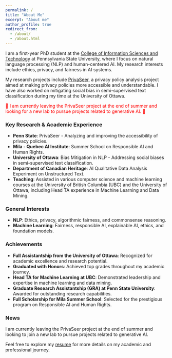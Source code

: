 ```yaml
---
permalink: /
title: "About Me"
excerpt: "About me"
author_profile: true
redirect_from: 
  - /about/
  - /about.html
---
```


I am a first-year PhD student at the [College of Information Sciences and Technology](https://ist.psu.edu/) at Pennsylvania State University, where I focus on natural language processing (NLP) and human-centered AI. My research interests include ethics, privacy, and fairness in AI systems.

My research projects include [PrivaSeer](https://privaseer.ist.psu.edu), a privacy policy analysis project aimed at making privacy policies more accessible and understandable. I have also worked on mitigating social bias in semi-supervised text classification during my time at the University of Ottawa. 

<span style="color: red;">🚨 I am currently leaving the PrivaSeer project at the end of summer and looking for a new lab to pursue projects related to generative AI. 🚨</span>

### Key Research & Academic Experience
- **Penn State**: PrivaSeer - Analyzing and improving the accessibility of privacy policies.
- **Mila - Quebec AI Institute**: Summer School on Responsible AI and Human Rights.
- **University of Ottawa**: Bias Mitigation in NLP - Addressing social biases in semi-supervised text classification.
- **Department of Canadian Heritage**: AI Qualitative Data Analysis Experiment on Unstructured Text.
- **Teaching**: Assisted in various computer science and machine learning courses at the University of British Columbia (UBC) and the University of Ottawa, including Head TA experience in Machine Learning and Data Mining.

### General Interests
- **NLP**: Ethics, privacy, algorithmic fairness, and commonsense reasoning.
- **Machine Learning**: Fairness, responsible AI, explainable AI, ethics, and foundation models.

### Achievements
- **Full Assistantship from the University of Ottawa**: Recognized for academic excellence and research potential.
- **Graduated with Honors**: Achieved top grades throughout my academic journey.
- **Head TA for Machine Learning at UBC**: Demonstrated leadership and expertise in machine learning and data mining.
- **Graduate Research Assistantship (GRA) at Penn State University**: Awarded for outstanding research capabilities.
- **Full Scholarship for Mila Summer School**: Selected for the prestigious program on Responsible AI and Human Rights.

### News
I am currently leaving the PrivaSeer project at the end of summer and looking to join a new lab to pursue projects related to generative AI.

Feel free to explore my [resume](#) for more details on my academic and professional journey.
